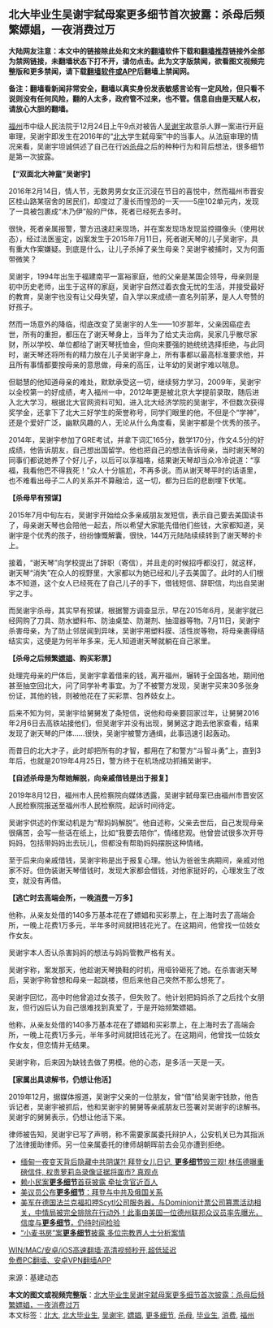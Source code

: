  <h2>北大毕业生吴谢宇弑母案更多细节首次披露：杀母后频繁嫖娼，一夜消费过万</h2> <p class="notice"><b>大陆网友注意：本文中的链接除此处和文末的<a href="https://github.com/bannedbook/fanqiang" >翻墙</a>软件下载和<a href="https://github.com/killgcd/justmysocks/blob/master/README.md">翻墙推荐</a>链接外全部为禁网链接，未翻墙状态下打不开，请勿点击。此为文字版禁闻，欲看图文视频完整版和更多禁闻，请下载<a href="https://github.com/bannedbook/fanqiang">翻墙软件或APP</a>后翻墙上禁闻网。</p><p>备注：翻墙看新闻非常安全，翻墙以真实身份发表敏感言论有一定风险，但只看不说则没有任何风险，翻的人太多，政府管不过来，也不管。信息自由是天赋人权，请放心大胆的翻墙。</b></p>  <div class="entry"> <p><a href="https://www.bannedbook.org/bnews/tag/%e7%a6%8f%e5%b7%9e/" class="st_tag internal_tag" rel="tag" title="标签 福州 下的日志">福州</a>市中级人民法院于12月24日上午9点对被告人<a href="https://www.bannedbook.org/bnews/tag/%E5%90%B4%E8%B0%A2%E5%AE%87/" class="st_tag internal_tag" rel="tag" title="标签 吴谢宇 下的日志">吴谢宇</a>故意杀人罪一案进行开庭审理，吴谢宇即发生在2016年的“<a href="https://www.bannedbook.org/bnews/tag/%E5%8C%97%E5%A4%A7/" class="st_tag internal_tag" rel="tag" title="标签 北大 下的日志">北大</a>学生弑母案”中的当事人。从法庭审理的情况来看，吴谢宇坦诚供述了自己在行凶<a href="https://www.bannedbook.org/bnews/tag/%E6%9D%80%E6%AF%8D/" class="st_tag internal_tag" rel="tag" title="标签 杀母 下的日志">杀母</a>之后的种种行为和背后想法，很多细节是第一次披露。</p> <p><strong>【“双面北大神童”吴谢宇】</strong></p> <p>2016年2月14日，情人节，无数男男女女正沉浸在节日的喜悦中，然而福州市晋安区桂山路某宿舍的居民们，却度过了漫长而惶恐的一天——5座102单元内，发现了一具被包裹成“木乃伊”般的尸体，死者已经死去多时。</p> <p>很快，死者亲属报警，警方迅速赶来现场，并在案发现场发现监控摄像头（使用状态），经过法医鉴定，凶案发生于2015年7月11日，死者谢天琴的儿子吴谢宇，具有重大作案嫌疑。到底是什么，让儿子杀掉了亲生母亲？吴谢宇被捕时，又为何面带微笑？</p> <p>吴谢宇，1994年出生于福建南平一富裕家庭，他的父亲是某国企领导，母亲则是初中历史老师，出生于这样的家庭，吴谢宇自然过着衣食无忧的生活，并接受最好的教育，吴谢宇也没有让父母失望，自入学以来成绩一直名列前茅，是人人夸赞的好孩子。</p> <p>然而一场意外的降临，彻底改变了吴谢宇的人生——10岁那年，父亲因癌症去世，所有的重担，都压在了谢天琴身上，当年为了给丈夫治病，吴家几乎散尽家财，所以学校、单位都给了谢天琴抚恤金，但向来要强的她统统选择拒绝，与此同时，谢天琴还将所有的精力放在儿子吴谢宇身上，所有事都以最高标准要求他，并且所有事情都要按母亲的意思做，母亲的高压，让年幼的吴谢宇难以喘息。</p> <p>但聪慧的他知道母亲的难处，默默承受这一切，继续努力学习，2009年，吴谢宇以全校第一的好成绩，考入福州一中，2012年更是被北京大学提前录取，随后进入北大学习，根据北大官网资料可知，进入北大经济学院的吴谢宇，不但数次获得奖学金，还拿下了北大三好学生的荣誉称号，同学们眼里的他，不但是个“学神”，还是个爱好广泛，幽默风趣的人，无论从什么角度看，吴谢宇都是个优秀的孩子。</p>  <p>2014年，吴谢宇参加了GRE考试，并拿下词汇165分，数学170分，作文4.5分的好成绩，他告诉朋友，自己想出国留学。他也把自己的想法告诉母亲，当时谢天琴的同事们都说她养了个好儿子，以后可以享福咯，结果谢天琴却当众冷冷说道：“享福，我看他巴不得我死！”众人十分尴尬，不再多说。而从谢天琴平时的话语里，也不难看出母子二人的关系并不算融洽，这一切，都为日后的悲剧埋下伏笔。</p> <p><strong>【杀母早有预谋】</strong></p> <p>2015年7月中旬左右，吴谢宇开始给众多亲戚朋友发短信，表示自己要去美国读书了，母亲谢天琴也会陪他一起去，所以希望大家能先借他们些钱，大家都知道，吴谢宇是个优秀的孩子，纷纷慷慨解囊，很快，144万元陆陆续续转到了谢天琴的卡上。</p> <p>接着，“谢天琴”向学校提出了辞职（寄信），并且走的时候招呼都没打，就这样，谢天琴“消失”在众人的视野里，大家都以为她已经和儿子去美国了。此时的人们根本不知道，这个女人已经死在了自己儿子的手下，借钱短信、辞职信，均出自吴谢宇之手。</p> <p>而吴谢宇杀母，其实早有预谋，根据警方调查显示，早在2015年6月，吴谢宇就已经网购了刀具、防水塑料布、防油桌垫、防潮剂、抽湿器等物。7月11日，吴谢宇杀害母亲，为了防止邻居闻到异味，吴谢宇用塑料膜、活性炭等物，将母亲裹得结结实实，这便是为何半年多来，无人知道谢天琴就躺在自己家里。</p> <p><strong>【杀母之后频繁<a href="https://www.bannedbook.org/bnews/tag/%e5%ab%96%e5%a8%bc/" class="st_tag internal_tag" rel="tag" title="标签 嫖娼 下的日志">嫖娼</a>、购买彩票】</strong></p> <p>处理完母亲的尸体后，吴谢宇拿着借来的钱，离开福州，辗转于全国各地，期间他甚至抽空回北大，问了同学补考事宜。为了不被警方发现，吴谢宇买来30多张身份证，其他的钱，则被他花在了买彩票、包养妓女上。</p>  <p>后来不知为何，吴谢宇给舅舅发了条短信，说他和母亲要回家过年，让舅舅2016年2月6日去高铁站接他们，但吴谢宇并没有出现，舅舅这才跑去他家查看，结果发现了谢天琴的尸体……很快，吴谢宇被警方通缉，此事迅速引起轰动。</p> <p>而昔日的北大才子，此时却把所有的才智，都用在了和警方“斗智斗勇”上，直到3年后，也就是2019年4月25日，警方终于在机场成功抓捕吴谢宇。</p> <p><strong>【自述杀母是为帮她解脱，向亲戚借钱是出于报复】</strong></p> <p>2019年8月12日，福州市人民检察院向媒体透露，吴谢宇弑母案已由福州市晋安区人民检察院报送至福州市人民检察院，起诉时间待定。</p> <p>吴谢宇供述的作案动机是为“帮妈妈解脱”。他自述称，父亲去世后，自己发现母亲很痛苦，会写一些话在纸上，比如“我要去陪你”，情绪悲观。他曾尝试很多次开导妈妈，包括带妈妈出去玩儿，但都没有帮助妈妈摆脱这种情绪。</p> <p>至于后来向亲戚借钱，吴谢宇称是出于报复心理。他认为爸爸生病期间，亲戚对他家不好。但伪装谢天琴借钱时，发现大家都会借钱，对他家挺好的，心理发生了改变，就没有再借。</p> <p><strong>【逃亡时去高端会所，一晚<a href="https://www.bannedbook.org/bnews/tag/%e6%b6%88%e8%b4%b9/" class="st_tag internal_tag" rel="tag" title="标签 消费 下的日志">消费</a>一万多】</strong></p>  <p>他称，从亲友处借的140多万基本花在了嫖娼和买彩票上，在上海时去了高端会所，一晚上花费1万多元，半年多时间就把钱花光了。在这期间，他曾找一位妓女作女友。</p> <p>吴谢宇本人否认杀害妈妈的想法与妈妈管教严格有关。</p> <p>吴谢宇称，案发那天，他趁谢天琴换鞋的时机，用哑铃砸死了她。在杀害谢天琴后，吴谢宇称曾想和母亲一起跳楼，但后来他自己突然不那么想死了。</p> <p>吴谢宇回忆，高中时他曾追过女孩子，但失败了。他计划把妈妈杀了之后找个女朋友，但行凶后认为自己很难找到真爱了，于是开始频繁嫖娼。</p> <p>他称，从亲友处借的140多万基本花在了嫖娼和买彩票上，在上海时去了高端会所，一晚上花费1万多元，半年多时间就把钱花光了。在这期间，他曾找一位妓女作女友，但恋情并无结果。</p> <p>吴谢宇称，后来因为缺钱去做了男模。他的心态，是多活一天是一天。</p> <p><strong>【家属出具谅解书，仍想让他活】</strong></p>  <p>2019年12月，据媒体报道，吴谢宇父亲的一位朋友，曾“借”给吴谢宇钱款，他告诉记者，吴谢宇被抓后，他和吴谢宇的舅舅等亲戚朋友已签署对吴谢宇的谅解书。吴谢宇的舅舅表示，仍想让他活下来。</p> <p>律师被告知，吴谢宇已写了声明，称不需要家属委托辩护人，公安机关已为其指派了法律援助律师。另一位亲属委托的律师胡朝晖前去会见亦遭到拒绝。</p> <ul class='op-related-articles' title='相关阅读'> <li><a href='https://www.bannedbook.org/bnews/bannedvideo/20210202/1480007.html' target='_blank'>缅甸一夜变天背后隐藏中共阴谋?! 拜登女儿日记, <b>更多细节</b>毁三观! 林伍德曝重磅信件, 权贵萝莉岛录像证据将面市? 真观点</a></li> <li><a href='https://www.bannedbook.org/bnews/headline/20210118/1470082.html' target='_blank'>赖小民案<b>更多细节</b>首获披露 牵扯贪官近百人</a></li> <li><a href='https://www.bannedbook.org/bnews/cnnews/20201119/1433540.html' target='_blank'>美议员公布<b>更多细节</b>：拜登与中共及俄国关系</a></li> <li><a href='https://www.bannedbook.org/bnews/bannedvideo/20201114/1430969.html' target='_blank'>美军在德国法兰克福扣押Scytl公司服务器，与Dominion计票公司篡票活动相关，中情局被完全排除在行动外！此事由美国一位德州联邦众议员率先曝光，信度与<b>更多细节</b>，仍待时间检验</a></li> <li><a href='https://www.bannedbook.org/bnews/headline/20201008/1409909.html' target='_blank'>“小麦书房”案<b>更多细节</b>披露 多位宗教界人士分析案情</a></li> </ul> <p class="texttj"> <a href="https://github.com/bannedbook/fanqiang/wiki/V2ray%E6%9C%BA%E5%9C%BA" target="_blank">WIN/MAC/安卓/iOS高速翻墙:高清视频秒开,超低延迟</a><br/> <a href="https://github.com/bannedbook/fanqiang/wiki/%E7%A6%81%E9%97%BB%E7%BD%91%E5%AE%89%E5%8D%93%E7%BF%BB%E5%A2%99%E6%96%B0%E9%97%BBAPP" target="_blank">免费PC翻墙、安卓VPN翻墙APP</a></p><p> 来源：基建动态 </p><a name='sharetosocial'></a>       <div><b>本文的图文或视频完整版</b>：<a href='https://www.bannedbook.org/bnews/lifebaike/20210203/1480333.html'>北大毕业生吴谢宇弑母案更多细节首次披露：杀母后频繁嫖娼，一夜消费过万</a></div>  </div><!--END ENTRY--> <div class="postfooter"> <div>本文标签：<a href="https://www.bannedbook.org/bnews/tag/%E5%8C%97%E5%A4%A7/" rel="tag">北大</a>, <a href="https://www.bannedbook.org/bnews/tag/%e5%8c%97%e5%a4%a7%e6%af%95%e4%b8%9a%e7%94%9f/" rel="tag">北大毕业生</a>, <a href="https://www.bannedbook.org/bnews/tag/%E5%90%B4%E8%B0%A2%E5%AE%87/" rel="tag">吴谢宇</a>, <a href="https://www.bannedbook.org/bnews/tag/%e5%ab%96%e5%a8%bc/" rel="tag">嫖娼</a>, <a href="https://www.bannedbook.org/bnews/tag/%E6%9B%B4%E5%A4%9A%E7%BB%86%E8%8A%82/" rel="tag">更多细节</a>, <a href="https://www.bannedbook.org/bnews/tag/%E6%9D%80%E6%AF%8D/" rel="tag">杀母</a>, <a href="https://www.bannedbook.org/bnews/tag/%E6%AF%95%E4%B8%9A%E7%94%9F/" rel="tag">毕业生</a>, <a href="https://www.bannedbook.org/bnews/tag/%e6%b6%88%e8%b4%b9/" rel="tag">消费</a>, <a href="https://www.bannedbook.org/bnews/tag/%e7%a6%8f%e5%b7%9e/" rel="tag">福州</a></div>  </div><!--END POSTFOOTER--> 